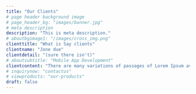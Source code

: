 ```yaml
---
title: "Our Clients"
# page header background image
# page_header_bg: "images/banner.jpg"
# meta description
description: "This is meta description."
# aboutbgimage1: "/images/cross_img.png"
clienttitle: "What is Say clients"
clientname: "Jone due"
clientdetail: "(sure there isn't)"
# aboutsubtitle: "Mobile App Development"
clientcontent: "There are many variations of passages of Lorem Ipsum available, but the majority have suffered alteration in some form, by injected humour, or randomised words which don't look even slightly believable. If you are going to use a passage of Lorem Ipsum, you need to be sure there isn't anything embarrassing hidden in the middle of text."
# inquirynow: "contactus"
# viewproducts: "our-products"
draft: false
---
```


